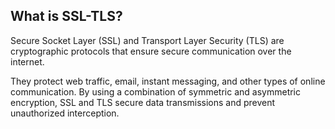 ## What is SSL-TLS?

Secure Socket Layer (SSL) and Transport Layer Security (TLS) are cryptographic protocols that ensure secure communication over the internet. 

They protect web traffic, email, instant messaging, and other types of online communication. By using a combination of symmetric and asymmetric encryption, SSL and TLS secure data transmissions and prevent unauthorized interception.

